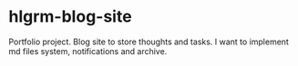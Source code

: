 # hlgrm-blog-site
Portfolio project. Blog site to store thoughts and tasks. I want to implement md files system, notifications and archive.
